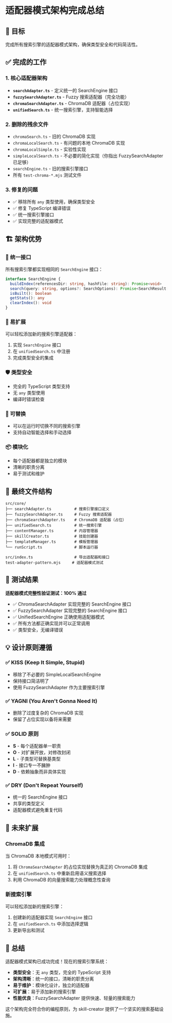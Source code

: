 # 适配器模式架构完成总结

## 🎯 目标
完成所有搜索引擎的适配器模式架构，确保类型安全和代码简洁性。

## ✅ 完成的工作

### 1. 核心适配器架构
- **`searchAdapter.ts`** - 定义统一的 SearchEngine 接口
- **`fuzzySearchAdapter.ts`** - Fuzzy 搜索适配器（完全功能）
- **`chromaSearchAdapter.ts`** - ChromaDB 适配器（占位实现）
- **`unifiedSearch.ts`** - 统一搜索引擎，支持智能选择

### 2. 删除的残余文件
- `chromaSearch.ts` - 旧的 ChromaDB 实现
- `chromaLocalSearch.ts` - 有问题的本地 ChromaDB 实现
- `chromaLocalSimple.ts` - 实验性实现
- `simpleLocalSearch.ts` - 不必要的简化实现（你指出 FuzzySearchAdapter 已足够）
- `searchEngine.ts` - 旧的搜索引擎接口
- 所有 `test-chroma-*.mjs` 测试文件

### 3. 修复的问题
- ✅ 移除所有 `any` 类型使用，确保类型安全
- ✅ 修复 TypeScript 编译错误
- ✅ 统一搜索引擎接口
- ✅ 实现完整的适配器模式

## 🏗️ 架构优势

### 🎯 统一接口
所有搜索引擎都实现相同的 `SearchEngine` 接口：
```typescript
interface SearchEngine {
  buildIndex(referencesDir: string, hashFile: string): Promise<void>
  search(query: string, options?: SearchOptions): Promise<SearchResult[]>
  isBuilt(): boolean
  getStats(): any
  clearIndex(): void
}
```

### 🔧 易扩展
可以轻松添加新的搜索引擎适配器：
1. 实现 `SearchEngine` 接口
2. 在 `unifiedSearch.ts` 中注册
3. 完成类型安全的集成

### 🛡️ 类型安全
- 完全的 TypeScript 类型支持
- 无 `any` 类型使用
- 编译时错误检查

### 🔄 可替换
- 可以在运行时切换不同的搜索引擎
- 支持自动智能选择和手动选择

### 📦 模块化
- 每个适配器都是独立的模块
- 清晰的职责分离
- 易于测试和维护

## 📁 最终文件结构

```
src/core/
├── searchAdapter.ts          # 搜索引擎接口定义
├── fuzzySearchAdapter.ts     # Fuzzy 搜索适配器
├── chromaSearchAdapter.ts    # ChromaDB 适配器（占位）
├── unifiedSearch.ts          # 统一搜索引擎
├── contentManager.ts         # 内容管理器
├── skillCreator.ts           # 技能创建器
├── templateManager.ts        # 模板管理器
└── runScript.ts              # 脚本运行器

src/index.ts                  # 导出适配器和接口
test-adapter-pattern.mjs     # 适配器模式测试
```

## 🧪 测试结果

**适配器模式完整性验证测试：100% 通过**

- ✅ ChromaSearchAdapter 实现完整的 SearchEngine 接口
- ✅ FuzzySearchAdapter 实现完整的 SearchEngine 接口
- ✅ UnifiedSearchEngine 正确使用适配器模式
- ✅ 所有方法都正确实现并可以正常调用
- ✅ 类型安全，无编译错误

## 💡 设计原则遵循

### ✅ KISS (Keep It Simple, Stupid)
- 移除了不必要的 SimpleLocalSearchEngine
- 保持接口简洁明了
- 使用 FuzzySearchAdapter 作为主要搜索引擎

### ✅ YAGNI (You Aren't Gonna Need It)
- 删除了过度复杂的 ChromaDB 实现
- 保留了占位实现以备将来需要

### ✅ SOLID 原则
- **S** - 每个适配器单一职责
- **O** - 对扩展开放，对修改封闭
- **L** - 子类型可替换基类型
- **I** - 接口专一不臃肿
- **D** - 依赖抽象而非具体实现

### ✅ DRY (Don't Repeat Yourself)
- 统一的 SearchEngine 接口
- 共享的类型定义
- 适配器模式避免重复代码

## 🚀 未来扩展

### ChromaDB 集成
当 ChromaDB 本地模式可用时：
1. 将 `ChromaSearchAdapter` 的占位实现替换为真正的 ChromaDB 集成
2. 在 `unifiedSearch.ts` 中重新启用语义搜索选择
3. 利用 ChromaDB 的向量搜索能力处理概念性查询

### 新搜索引擎
可以轻松添加新的搜索引擎：
1. 创建新的适配器实现 `SearchEngine` 接口
2. 在 `unifiedSearch.ts` 中添加选择逻辑
3. 更新导出和测试

## 🎉 总结

适配器模式架构已成功完成！现在的搜索引擎系统：

- **类型安全**：无 `any` 类型，完全的 TypeScript 支持
- **架构清晰**：统一的接口，清晰的职责分离
- **易于维护**：模块化设计，独立的适配器
- **可扩展**：易于添加新的搜索引擎
- **性能优良**：FuzzySearchAdapter 提供快速、轻量的搜索能力

这个架构完全符合你的编程原则，为 skill-creator 提供了一个坚实的搜索基础设施。